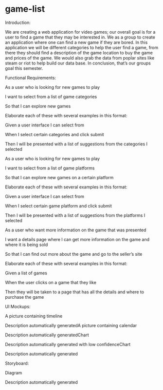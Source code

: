 # game-list
 
Introduction: 

We are creating a web application for video games; our overall goal is for a user to find a game that they may be interested in. We as a group to create an application where one can find a new game if they are bored. In this application we will be different categories to help the user find a game, from there they should find a description of the game location to buy the game and prices of the game. We would also grab the data from poplar sites like steam or riot to help build our data base. In conclusion, that’s our groups goal this semester. 

Functional Requirements: 

As a user who is looking for new games to play 

I want to select from a list of game categories 

So that I can explore new games 

Elaborate each of these with several examples in this format: 

Given a user interface I can select from 

When I select certain categories and click submit 

Then I will be presented with a list of suggestions from the categories I selected 

 

As a user who is looking for new games to play 

I want to select from a list of game platforms 

So that I can explore new games on a certain platform 

Elaborate each of these with several examples in this format: 

Given a user interface I can select from 

When I select certain game platform and click submit 

Then I will be presented with a list of suggestions from the platforms I selected 

 

As a user who want more information on the game that was presented 

I want a details page where I can get more information on the game and where it is being sold 

So that I can find out more about the game and go to the seller’s site 

Elaborate each of these with several examples in this format: 

Given a list of games 

When the user clicks on a game that they like 

Then they will be taken to a page that has all the details and where to purchase the game 

UI Mockups: 

A picture containing timeline

Description automatically generatedA picture containing calendar

Description automatically generatedChart

Description automatically generated with low confidenceChart

Description automatically generated 

Storyboard: 


Diagram

Description automatically generated 
